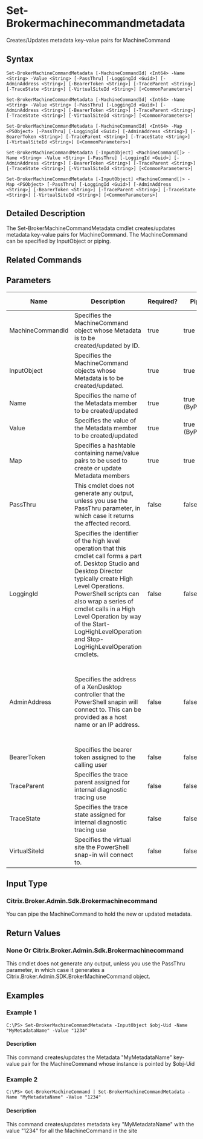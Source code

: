 ﻿
# Set-Brokermachinecommandmetadata
Creates/Updates metadata key-value pairs for MachineCommand
## Syntax

```
Set-BrokerMachineCommandMetadata [-MachineCommandId] <Int64> -Name <String> -Value <String> [-PassThru] [-LoggingId <Guid>] [-AdminAddress <String>] [-BearerToken <String>] [-TraceParent <String>] [-TraceState <String>] [-VirtualSiteId <String>] [<CommonParameters>]  
  
Set-BrokerMachineCommandMetadata [-MachineCommandId] <Int64> -Name <String> -Value <String> [-PassThru] [-LoggingId <Guid>] [-AdminAddress <String>] [-BearerToken <String>] [-TraceParent <String>] [-TraceState <String>] [-VirtualSiteId <String>] [<CommonParameters>]  
  
Set-BrokerMachineCommandMetadata [-MachineCommandId] <Int64> -Map <PSObject> [-PassThru] [-LoggingId <Guid>] [-AdminAddress <String>] [-BearerToken <String>] [-TraceParent <String>] [-TraceState <String>] [-VirtualSiteId <String>] [<CommonParameters>]  
  
Set-BrokerMachineCommandMetadata [-InputObject] <MachineCommand[]> -Name <String> -Value <String> [-PassThru] [-LoggingId <Guid>] [-AdminAddress <String>] [-BearerToken <String>] [-TraceParent <String>] [-TraceState <String>] [-VirtualSiteId <String>] [<CommonParameters>]  
  
Set-BrokerMachineCommandMetadata [-InputObject] <MachineCommand[]> -Map <PSObject> [-PassThru] [-LoggingId <Guid>] [-AdminAddress <String>] [-BearerToken <String>] [-TraceParent <String>] [-TraceState <String>] [-VirtualSiteId <String>] [<CommonParameters>]
```

## Detailed Description
The Set-BrokerMachineCommandMetadata cmdlet creates/updates metadata key-value pairs for MachineCommand. The MachineCommand can be specified by InputObject or piping.


## Related Commands

## Parameters
| Name   | Description | Required? | Pipeline Input | Default Value |
| --- | --- | --- | --- | --- |
| MachineCommandId | Specifies the MachineCommand object whose Metadata is to be created/updated by ID. | true | true (ByValue) |  |
| InputObject | Specifies the MachineCommand objects whose Metadata is to be created/updated. | true | true (ByValue) |  |
| Name | Specifies the name of the Metadata member to be created/updated | true | true (ByPropertyName) |  |
| Value | Specifies the value of the Metadata member to be created/updated | true | true (ByPropertyName) |  |
| Map | Specifies a hashtable containing name/value pairs to be used to create or update Metadata members | true | true (ByValue) |  |
| PassThru | This cmdlet does not generate any output, unless you use the PassThru parameter, in which case it returns the affected record. | false | false | False |
| LoggingId | Specifies the identifier of the high level operation that this cmdlet call forms a part of. Desktop Studio and Desktop Director typically create High Level Operations. PowerShell scripts can also wrap a series of cmdlet calls in a High Level Operation by way of the Start-LogHighLevelOperation and Stop-LogHighLevelOperation cmdlets. | false | false |  |
| AdminAddress | Specifies the address of a XenDesktop controller that the PowerShell snapin will connect to. This can be provided as a host name or an IP address. | false | false | Localhost. Once a value is provided by any cmdlet, this value will become the default. |
| BearerToken | Specifies the bearer token assigned to the calling user | false | false |  |
| TraceParent | Specifies the trace parent assigned for internal diagnostic tracing use | false | false |  |
| TraceState | Specifies the trace state assigned for internal diagnostic tracing use | false | false |  |
| VirtualSiteId | Specifies the virtual site the PowerShell snap-in will connect to. | false | false |  |

## Input Type

### Citrix.Broker.Admin.Sdk.Brokermachinecommand
You can pipe the MachineCommand to hold the new or updated metadata.
## Return Values

### None Or Citrix.Broker.Admin.Sdk.Brokermachinecommand
This cmdlet does not generate any output, unless you use the PassThru parameter, in which case it generates a Citrix.Broker.Admin.SDK.BrokerMachineCommand object.
## Examples

### Example 1

```
C:\PS> Set-BrokerMachineCommandMetadata -InputObject $obj-Uid -Name "MyMetadataName" -Value "1234"
```

#### Description
This command creates/updates the Metadata "MyMetadataName" key-value pair for the MachineCommand whose instance is pointed by \$obj-Uid
### Example 2

```
C:\PS> Get-BrokerMachineCommand | Set-BrokerMachineCommandMetadata -Name "MyMetadataName" -Value "1234"
```

#### Description
This command creates/updates metadata key "MyMetadataName" with the value "1234" for all the MachineCommand in the site
